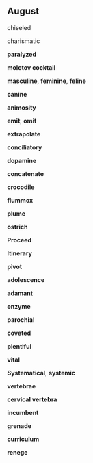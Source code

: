 ## August 

chiseled  

charismatic  

**paralyzed**

**molotov cocktail**

**masculine**, **feminine**, **feline**  

**canine**

**animosity**  

**emit**, **omit** 

**extrapolate**  

**conciliatory** 

**dopamine**

**concatenate**  

**crocodile**

**flummox**

**plume**

**ostrich**

**Proceed** 

**Itinerary** 

**pivot**

**adolescence**  

**adamant** 

**enzyme**  

**parochial**  

**coveted**  

**plentiful**

**vital**  

**Systematical**, **systemic** 

**vertebrae**

**cervical vertebra**

**incumbent**  

**grenade**  

**curriculum**  

**renege** 

